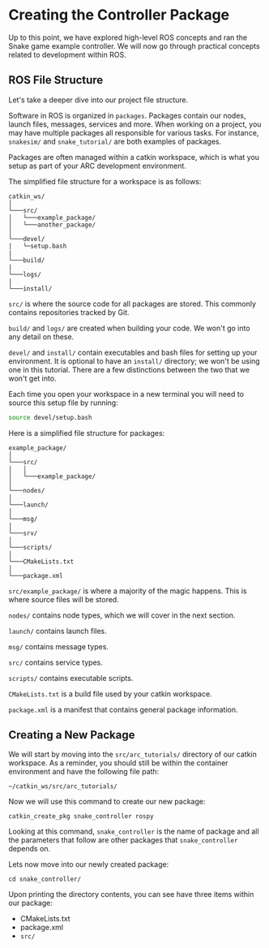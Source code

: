 # Creating the Controller Package
Up to this point, we have explored high-level ROS concepts and ran the
Snake game example controller. We will now go through practical concepts
related to development within ROS.

## ROS File Structure
Let's take a deeper dive into our project file structure.

Software in ROS is organized in `packages`. Packages contain our nodes, 
launch files, messages, services and more. When working on a project, you may have multiple
packages all responsible for various tasks. For instance, `snakesim/` and
`snake_tutorial/` are both examples of packages.

Packages are often managed within a catkin workspace, which is what you 
setup as part of your ARC development environment.

The simplified file structure for a workspace is as follows:
```
catkin_ws/
│
└───src/
│   └───example_package/
│   └───another_package/
│
└───devel/
|   └─setup.bash
|
└───build/
|
└───logs/
|
└───install/

```
`src/` is where the source code for all packages are stored. This commonly
contains repositories tracked by Git.

`build/` and `logs/` are created when building your code. We won't go into any
detail on these.

`devel/` and `install/` contain executables and bash files for setting up your
environment. It is optional to have an `install/` directory; we won't be using
one in this tutorial. There are a few distinctions between the two that we won't
get into.

Each time you open your workspace in a new terminal you will need to source this
setup file by running:
```bash
source devel/setup.bash
```

Here is a simplified file structure for packages:
```
example_package/
│
└───src/
│   │
│   └───example_package/
│
└───nodes/
│
└───launch/
│
└───msg/
│
└───srv/
│
└───scripts/
│
└───CMakeLists.txt
│
└───package.xml
```

`src/example_package/` is where a majority of the magic happens.
This is where source files will be stored.

`nodes/` contains node types, which we will cover in the next section.

`launch/` contains launch files.

`msg/` contains message types.

`src/` contains service types.

`scripts/` contains executable scripts.

`CMakeLists.txt` is a build file used by your catkin workspace.

`package.xml` is a manifest that contains general package information.

## Creating a New Package
We will start by moving into the `src/arc_tutorials/` directory of our 
catkin workspace. As a reminder, you should still be within the container environment and 
have the following file path:

`~/catkin_ws/src/arc_tutorials/`

Now we will use this command to create our new package:

```
catkin_create_pkg snake_controller rospy
```
Looking at this command, `snake_controller` is the name of package and
all the parameters that follow are other packages that `snake_controller` 
depends on.

Lets now move into our newly created package:

```
cd snake_controller/
```
Upon printing the directory contents, you can see have three items within
our package:
- CMakeLists.txt
- package.xml
- `src/`








